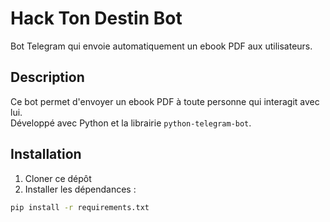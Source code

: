 # Hack Ton Destin Bot

Bot Telegram qui envoie automatiquement un ebook PDF aux utilisateurs.

## Description

Ce bot permet d'envoyer un ebook PDF à toute personne qui interagit avec lui.  
Développé avec Python et la librairie `python-telegram-bot`.  

## Installation

1. Cloner ce dépôt  
2. Installer les dépendances :  
```bash
pip install -r requirements.txt
